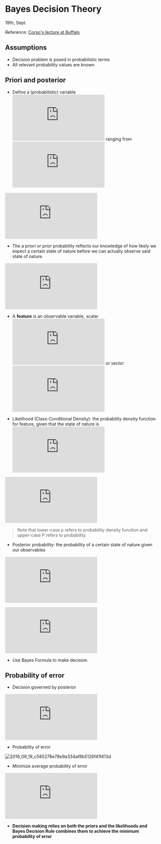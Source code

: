 # Bayes Decision Theory
19th, Sept.

Reference: [Corso's lecture at Buffalo](https://www.cse.buffalo.edu/~jcorso/t/CSE555/files/lecture_bayesiandecision.pdf)

## Assumptions
* Decision problem is posed in probabilistic terms
* All relevant probability values are known

## Priori and posterior
* Define a (probabilistic) variable ![equation](http://latex.codecogs.com/svg.latex?%5Comega) ranging from ![equation](http://latex.codecogs.com/svg.latex?%5Comega_i%2C%20i%3D1%2C%5Cdots%2Cc)

![equation](http://latex.codecogs.com/svg.latex?%5Csum_%7Bi%3D1%7D%5EcP%28%5Comega%3D%5Comega_i%29%3D1)

* The a priori or prior probability reflects our knowledge of how likely we expect a certain state of nature before we can actually observe said state of nature.

![equation](http://latex.codecogs.com/svg.latex?P%28%5Comega%3D%5Comega_i%29)

* A **feature** is an observable variable, scalar ![equation](http://latex.codecogs.com/svg.latex?x) or vector ![equation](http://latex.codecogs.com/svg.latex?%5Cmathbf%7Bx%7D)

* Likelihood (Class-Conditional Density): the probability density function for feature, given that the state of nature is ![equation](http://latex.codecogs.com/svg.latex?%5Comega)

![equation](http://latex.codecogs.com/svg.latex?p%28%5Cmathbf%7Bx%7D%7C%5Comega%29)

> Note that lower-case p refers to  probability density function and upper-case P refers to probability.

* Posterior probability: the probability of a certain state of nature
given our observables

![equation](http://latex.codecogs.com/svg.latex?P%28%5Comega%2C%20%5Cmathbf%7Bx%7D%29%20%3D%20P%28%5Comega%7C%5Cmathbf%7Bx%7D%29p%28%5Cmathbf%7Bx%7D%29%20%3D%20p%28%5Cmathbf%7Bx%7D%7C%5Comega%29P%28%5Comega%29)

![equation](http://latex.codecogs.com/svg.latex?P%28%5Comega%7C%5Cmathbf%7Bx%7D%29%3D%5Cfrac%7BP%28%5Comega%2C%20%5Cmathbf%7Bx%7D%29%7D%7Bp%28%5Cmathbf%7Bx%7D%29%7D%3D%5Cfrac%7Bp%28%5Cmathbf%7Bx%7D%7C%5Comega%29P%28%5Comega%29%7D%7B%5Csum_ip%28%5Cmathbf%7Bx%7D%7C%5Comega_i%29P%28%5Comega_i%29%7D)

* Use Bayes Formula to make decision.

## Probability of error
* Decision governed by posterior

![equation](http://latex.codecogs.com/svg.latex?%5Comega%5E%2A%3D%5Carg%5Cmax_iP%28%5Comega_i%7C%5Cmathbf%7Bx%7D%29)

* Probability of error

![2016_09_19_c585278e78e9a334af8b5126f41f413d](http://oa5omjl18.bkt.clouddn.com/2016_09_19_c585278e78e9a334af8b5126f41f413d.png "Add Description")

* Minimize average probability of error

![equation](http://latex.codecogs.com/svg.latex?%5Cmin%20P%28error%29%3D%5Cint_%7B-%5Cinfty%7D%5E%7B%2B%5Cinfty%7DP%28error%7C%5Cmathbf%7Bx%7D%29P%28%5Cmathbf%7Bx%7D%29d%5Cmathbf%7Bx%7D)

* **Decision making relies on both the priors and the likelihoods and Bayes Decision Rule combines them to achieve the minimum probability of error**